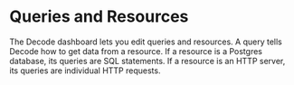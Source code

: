 # Queries and Resources

The Decode dashboard lets you edit queries and resources. A query tells Decode how to get data from a resource. If a resource is a Postgres database, its queries are SQL statements. If a resource is an HTTP server, its queries are individual HTTP requests.

